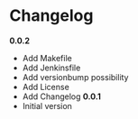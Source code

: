 # Changelog

**0.0.2**
- Add Makefile
- Add Jenkinsfile
- Add versionbump possibility
- Add License
- Add Changelog
**0.0.1**
- Initial version
